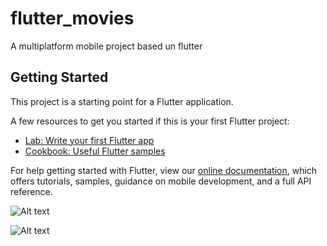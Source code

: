 # flutter_movies

A multiplatform mobile project based un flutter

## Getting Started

This project is a starting point for a Flutter application.

A few resources to get you started if this is your first Flutter project:

- [Lab: Write your first Flutter app](https://flutter.dev/docs/get-started/codelab)
- [Cookbook: Useful Flutter samples](https://flutter.dev/docs/cookbook)

For help getting started with Flutter, view our
[online documentation](https://flutter.dev/docs), which offers tutorials,
samples, guidance on mobile development, and a full API reference.

![Alt text](docs/android_movies_flutter.gif?raw=true "preview App Movies Cinema with flutter version android")


![Alt text](docs/ios_movies_flutter.gif?raw=true " preview App Movies Cinema with flutter version ios")
